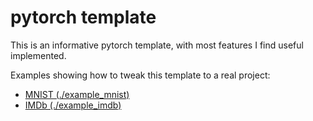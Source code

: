 # pytorch template

This is an informative pytorch template, with most features I find useful implemented.

Examples showing how to tweak this template to a real project:

- [MNIST (./example_mnist)](./example_mnist/)
- [IMDb (./example_imdb)](./example_imdb/)
